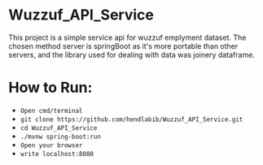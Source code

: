 # Wuzzuf_API_Service

This project is a simple service api for wuzzuf emplyment dataset. The chosen method server is springBoot as it's more portable than other servers, and the library used for dealing with data was joinery dataframe.

# How to Run:
* `Open cmd/terminal`
* `git clone https://github.com/hendlabib/Wuzzuf_API_Service.git`
* `cd Wuzzuf_API_Service`
* `./mvnw spring-boot:run`
* `Open your browser`
* `write localhost:8080`
